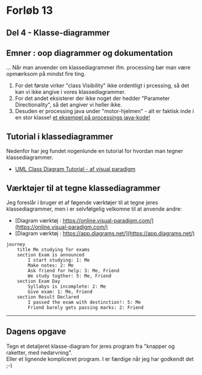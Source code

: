 # Forløb 13
## Del 4 - Klasse-diagrammer

## Emner : oop diagrammer og dokumentation
...
Når man anvender om klassediagrammer ifm. processing bør man være opmærksom på mindst fire ting.
1. For det første virker "class Visibility" ikke ordentligt i prcessing, så det kan vi ikke angive i vores klassediagrammer.
2. For det andet eksisterer der ikke noget der hedder "Parameter Directionality", så det angiver vi heller ikke.   
3. Desuden er processing java under "motor-hjelmen" - alt er faktisk inde i en stor klasse! [et eksempel på processings java-kode!](eksempel_processing_java.md)

## Tutorial i klassediagrammer
Nedenfor har jeg fundet nogenlunde en tutorial for hvordan man tegner klassediagrammer. 
- [UML Class Diagram Tutorial - af visual paradigm](https://www.visual-paradigm.com/guide/uml-unified-modeling-language/uml-class-diagram-tutorial/)

## Værktøjer til at tegne klassediagrammer
Jeg foreslår i bruger et af føgende værktøjer til at tegne jeres klassediagrammer, men i er selvfølgelig velkomne til at anvende andre:
- [Diagram værktøj : https://online.visual-paradigm.com/](https://online.visual-paradigm.com/)
- [Diagram værktøj : https://app.diagrams.net/](https://app.diagrams.net/)

```mermaid
journey
	title Me studying for exams
	section Exam is announced
		I start studying: 1: Me
		Make notes: 2: Me
		Ask friend for help: 3: Me, Friend
		We study togther: 5: Me, Friend
	section Exam Day
		Syllabys is incomplete: 2: Me
		Give exam: 1: Me, Friend
	section Result Declared
		I passed the exam with destinction!: 5: Me
		Friend barely gets passing marks: 2: Friend
```



-------------------------------------------------------------------------------------------------------------------------------------------------------

## Dagens opgave

Tegn et detaljeret klasse-diagram for jeres program fra "knapper og raketter, med nedarvning".  
Eller et lignende kompliceret program.
I er færdige når jeg har godkendt det ;-)
